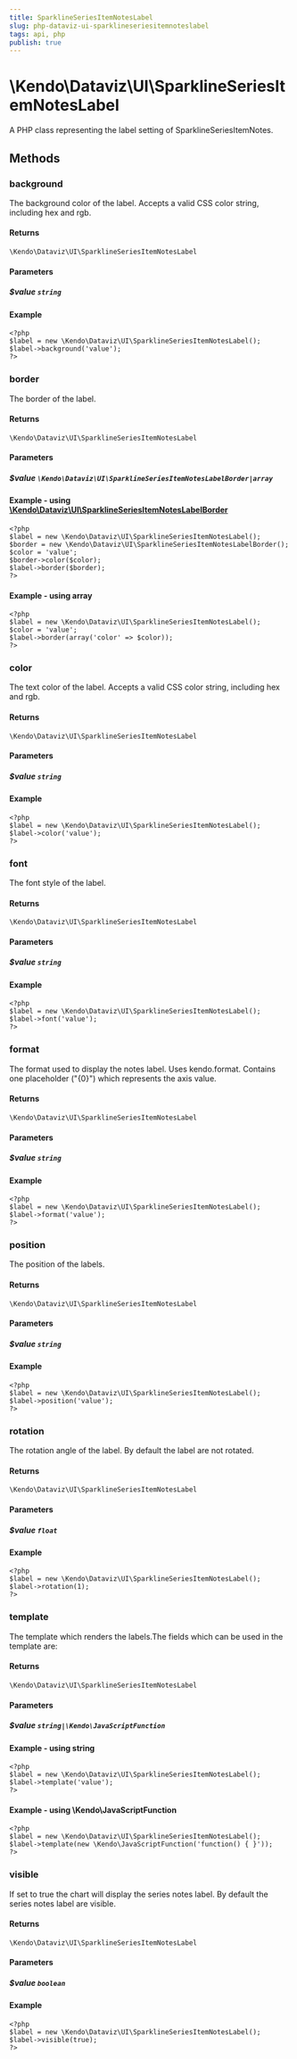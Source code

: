 ```yaml
---
title: SparklineSeriesItemNotesLabel
slug: php-dataviz-ui-sparklineseriesitemnoteslabel
tags: api, php
publish: true
---
```


# \Kendo\Dataviz\UI\SparklineSeriesItemNotesLabel

A PHP class representing the label setting of SparklineSeriesItemNotes.


## Methods

### background
The background color of the label. Accepts a valid CSS color string, including hex and rgb.

#### Returns
`\Kendo\Dataviz\UI\SparklineSeriesItemNotesLabel`

#### Parameters

##### $value `string`



#### Example 
    <?php
    $label = new \Kendo\Dataviz\UI\SparklineSeriesItemNotesLabel();
    $label->background('value');
    ?>

### border

The border of the label.

#### Returns
`\Kendo\Dataviz\UI\SparklineSeriesItemNotesLabel`

#### Parameters

##### $value `\Kendo\Dataviz\UI\SparklineSeriesItemNotesLabelBorder|array`


#### Example - using [\Kendo\Dataviz\UI\SparklineSeriesItemNotesLabelBorder](/kendo-ui/api/wrappers/php/Kendo/Dataviz/UI/SparklineSeriesItemNotesLabelBorder)
    <?php
    $label = new \Kendo\Dataviz\UI\SparklineSeriesItemNotesLabel();
    $border = new \Kendo\Dataviz\UI\SparklineSeriesItemNotesLabelBorder();
    $color = 'value';
    $border->color($color);
    $label->border($border);
    ?>

#### Example - using array

    <?php
    $label = new \Kendo\Dataviz\UI\SparklineSeriesItemNotesLabel();
    $color = 'value';
    $label->border(array('color' => $color));
    ?>

### color
The text color of the label. Accepts a valid CSS color string, including hex and rgb.

#### Returns
`\Kendo\Dataviz\UI\SparklineSeriesItemNotesLabel`

#### Parameters

##### $value `string`



#### Example 
    <?php
    $label = new \Kendo\Dataviz\UI\SparklineSeriesItemNotesLabel();
    $label->color('value');
    ?>

### font
The font style of the label.

#### Returns
`\Kendo\Dataviz\UI\SparklineSeriesItemNotesLabel`

#### Parameters

##### $value `string`



#### Example 
    <?php
    $label = new \Kendo\Dataviz\UI\SparklineSeriesItemNotesLabel();
    $label->font('value');
    ?>

### format
The format used to display the notes label. Uses kendo.format. Contains one placeholder ("{0}") which represents the axis value.

#### Returns
`\Kendo\Dataviz\UI\SparklineSeriesItemNotesLabel`

#### Parameters

##### $value `string`



#### Example 
    <?php
    $label = new \Kendo\Dataviz\UI\SparklineSeriesItemNotesLabel();
    $label->format('value');
    ?>

### position
The position of the labels.

#### Returns
`\Kendo\Dataviz\UI\SparklineSeriesItemNotesLabel`

#### Parameters

##### $value `string`



#### Example 
    <?php
    $label = new \Kendo\Dataviz\UI\SparklineSeriesItemNotesLabel();
    $label->position('value');
    ?>

### rotation
The rotation angle of the label. By default the label are not rotated.

#### Returns
`\Kendo\Dataviz\UI\SparklineSeriesItemNotesLabel`

#### Parameters

##### $value `float`



#### Example 
    <?php
    $label = new \Kendo\Dataviz\UI\SparklineSeriesItemNotesLabel();
    $label->rotation(1);
    ?>

### template
The template which renders the labels.The fields which can be used in the template are:

#### Returns
`\Kendo\Dataviz\UI\SparklineSeriesItemNotesLabel`

#### Parameters

##### $value `string|\Kendo\JavaScriptFunction`



#### Example  - using string
    <?php
    $label = new \Kendo\Dataviz\UI\SparklineSeriesItemNotesLabel();
    $label->template('value');
    ?>

#### Example  - using \Kendo\JavaScriptFunction
    <?php
    $label = new \Kendo\Dataviz\UI\SparklineSeriesItemNotesLabel();
    $label->template(new \Kendo\JavaScriptFunction('function() { }'));
    ?>

### visible
If set to true the chart will display the series notes label. By default the series notes label are visible.

#### Returns
`\Kendo\Dataviz\UI\SparklineSeriesItemNotesLabel`

#### Parameters

##### $value `boolean`



#### Example 
    <?php
    $label = new \Kendo\Dataviz\UI\SparklineSeriesItemNotesLabel();
    $label->visible(true);
    ?>

